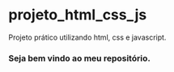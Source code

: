 # projeto_html_css_js
Projeto prático utilizando html, css e javascript.

### Seja bem vindo ao meu repositório.
